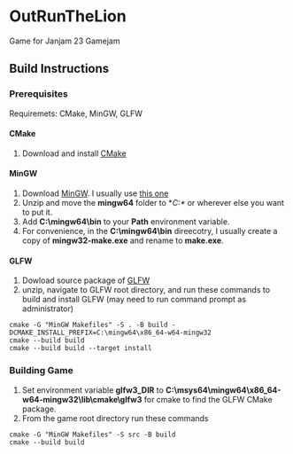 # OutRunTheLion
Game for Janjam 23 Gamejam

## Build Instructions

### Prerequisites
Requiremets: CMake, MinGW, GLFW

#### CMake
1. Download and install [CMake](https://cmake.org/download/)

#### MinGW
1. Download [MinGW](https://github.com/niXman/mingw-builds-binaries/releases). I usually use [this one](https://github.com/niXman/mingw-builds-binaries/releases/download/12.2.0-rt_v10-rev2/x86_64-12.2.0-release-posix-seh-msvcrt-rt_v10-rev2.7z)
2. Unzip and move the **mingw64** folder to **C:\** or wherever else you want to put it.
3. Add **C:\mingw64\bin** to your **Path** environment variable.
4. For convenience, in the **C:\mingw64\bin** direecotry, I usually create a copy of **mingw32-make.exe** and rename to **make.exe**.

#### GLFW
1. Dowload source package of [GLFW](https://www.glfw.org/download.html)
2. unzip, navigate to GLFW root directory, and run these commands to build and install GLFW (may need to run command prompt as administrator)
```
cmake -G "MinGW Makefiles" -S . -B build -DCMAKE_INSTALL_PREFIX=C:\mingw64\x86_64-w64-mingw32
cmake --build build
cmake --build build --target install
```

### Building Game
1. Set environment variable **glfw3_DIR** to **C:\msys64\mingw64\x86_64-w64-mingw32\lib\cmake\glfw3** for cmake to find the GLFW CMake package.
2. From the game root directory run these commands
```
cmake -G "MinGW Makefiles" -S src -B build
cmake --build build
```
